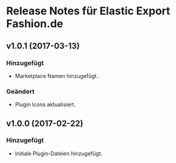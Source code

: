 # Release Notes für Elastic Export Fashion.de

## v1.0.1 (2017-03-13)

### Hinzugefügt
- Marketplace Namen hinzugefügt.

### Geändert
- Plugin Icons aktualisiert.

## v1.0.0 (2017-02-22)

### Hinzugefügt
- Initiale Plugin-Dateien hinzugefügt.